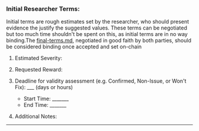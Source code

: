 ### Initial Researcher Terms:

Initial terms are rough estimates set by the researcher, who should present evidence the justify the suggested values. These terms can be negotiated but too much time shouldn't be spent on this, as initial terms are in no way binding.The [final-terms.md](./final-terms.md), negotiated in good faith by both parties, should be considered binding once accepted and set on-chain



1. Estimated Severity: 

2. Requested Reward: 

3. Deadline for validity assessment (e.g. Confirmed, Non-Issue, or Won't Fix):  ___ (days or hours)
    * Start Time: _______
    * End Time:   _______

4.  Additional Notes:

---